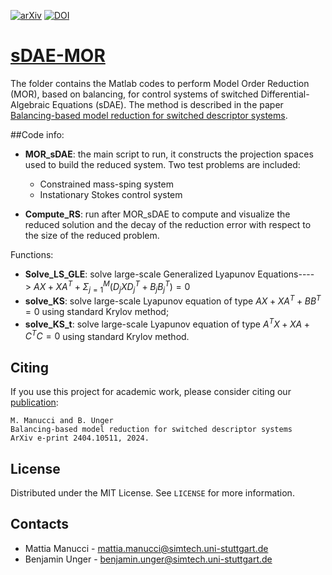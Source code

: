 [![arXiv][arxiv-shield]][arxiv-url]
[![DOI][doi-shield]][doi-url]

# [sDAE-MOR][arxiv-url]
The folder contains the Matlab codes to perform Model Order Reduction (MOR), based on balancing, for control systems of switched Differential-Algebraic Equations (sDAE). The method is described in the paper [Balancing-based model reduction for switched descriptor systems][arxiv-url].


##Code info:

* **MOR_sDAE**: the main script to run, it constructs the projection spaces used to build the reduced system. Two test problems are included:
  * Constrained mass-sping system
  * Instationary Stokes control system

* **Compute_RS**: run after MOR_sDAE to compute and visualize the reduced solution and the decay of the reduction error with respect to the size of the reduced problem.

Functions:

* **Solve\_LS_GLE**: solve large-scale Generalized Lyapunov Equations----> $AX+X A^T +\Sigma_{j=1}^{M} (D_j X D_{j}^{T}+B_j B_{j}^{T})=0$ 
* **solve_KS**: solve large-scale Lyapunov equation of type $AX+XA^T+BB^T=0$ using standard Krylov method; 
* **solve\_KS_t**: solve large-scale Lyapunov equation of type $A^T X+XA+C^T C=0$ using standard Krylov method.


## Citing
If you use this project for academic work, please consider citing our
[publication][arxiv-url]:

    M. Manucci and B. Unger
    Balancing-based model reduction for switched descriptor systems
    ArXiv e-print 2404.10511, 2024.
    
## License
Distributed under the MIT License. See `LICENSE` for more information.


## Contacts

* Mattia Manucci - [mattia.manucci@simtech.uni-stuttgart.de](mattia.manucci@simtech.uni-stuttgart.de)
* Benjamin Unger - [benjamin.unger@simtech.uni-stuttgart.de](benjamin.unger@simtech.uni-stuttgart.de)



[doi-shield]: https://img.shields.io/badge/DOI-10.5281%20%2F%20zenodo.8335231-blue.svg?style=for-the-badge
[doi-url]: https://zenodo.org/records/10948132
[arxiv-shield]: https://img.shields.io/badge/arXiv-2204.13474-b31b1b.svg?style=for-the-badge
[arxiv-url]:http://arxiv.org/abs/2404.10511







